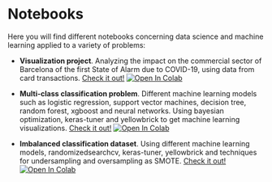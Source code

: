 # Notebooks

Here you will find different notebooks concerning data science and machine learning applied to a variety of problems:

- **Visualization project**. Analyzing the impact on the commercial sector of Barcelona of the first State of Alarm due to COVID-19, using data from card transactions. [Check it out!](https://github.com/Albert-GM/datascience_notebooks/blob/main/card_transacions_covid.ipynb) [![Open In Colab](https://colab.research.google.com/assets/colab-badge.svg)](https://colab.research.google.com/github/Albert-GM/datascience_notebooks/blob/main/card_transacions_covid.ipynb)


- **Multi-class classification problem**. Different machine learning models such as logistic regression, support vector machines, decision tree, random forest, xgboost and neural networks. Using bayesian optimization, keras-tuner and yellowbrick to get machine learning visualizations. [Check it out!](https://github.com/Albert-GM/datascience_notebooks/blob/main/multiclass_classification.ipynb) [![Open In Colab](https://colab.research.google.com/assets/colab-badge.svg)](https://colab.research.google.com/github/Albert-GM/datascience_notebooks/blob/main/multiclass_classification.ipynb)

- **Imbalanced classification dataset**. Using different machine learning models, randomizedsearchcv, keras-tuner, yellowbrick and techniques for undersampling and oversampling as SMOTE. [Check it out!](https://github.com/Albert-GM/datascience_notebooks/blob/main/imbalanced_dataset.ipynb) [![Open In Colab](https://colab.research.google.com/assets/colab-badge.svg)](https://colab.research.google.com/github/Albert-GM/datascience_notebooks/blob/main/imbalanced_dataset.ipynb)
